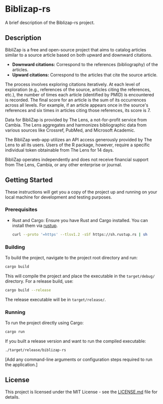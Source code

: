 # Biblizap-rs

A brief description of the Biblizap-rs project.

## Description

BibliZap is a free and open-source project that aims to catalog articles similar to a source article based on both upward and downward citations.

*   **Downward citations:** Correspond to the references (bibliography) of the articles.
*   **Upward citations:** Correspond to the articles that cite the source article.

The process involves exploring citations iteratively. At each level of exploration (e.g., references of the source, articles citing the references, etc.), the number of times each article (identified by PMID) is encountered is recorded. The final score for an article is the sum of its occurrences across all levels. For example, if an article appears once in the source's references and six times in articles citing those references, its score is 7.

Data for BibliZap is provided by The Lens, a not-for-profit service from Cambia. The Lens aggregates and harmonizes bibliographic data from various sources like Crossref, PubMed, and Microsoft Academic.

The BibliZap web-app utilizes an API access generously provided by The Lens to all its users. Users of the R package, however, require a specific individual token obtainable from The Lens for 14 days.

BibliZap operates independently and does not receive financial support from The Lens, Cambia, or any other enterprise or journal.

## Getting Started

These instructions will get you a copy of the project up and running on your local machine for development and testing purposes.

### Prerequisites

*   Rust and Cargo: Ensure you have Rust and Cargo installed. You can install them via [rustup](https://rustup.rs/).

    ```bash
    curl --proto '=https' --tlsv1.2 -sSf https://sh.rustup.rs | sh
    ```

### Building

To build the project, navigate to the project root directory and run:

```bash
cargo build
```

This will compile the project and place the executable in the `target/debug/` directory. For a release build, use:

```bash
cargo build --release
```

The release executable will be in `target/release/`.

### Running

To run the project directly using Cargo:

```bash
cargo run
```

If you built a release version and want to run the compiled executable:

```bash
./target/release/biblizap-rs
```

[Add any command-line arguments or configuration steps required to run the application.]

## License

This project is licensed under the MIT License - see the [LICENSE.md](LICENSE.md) file for details.

